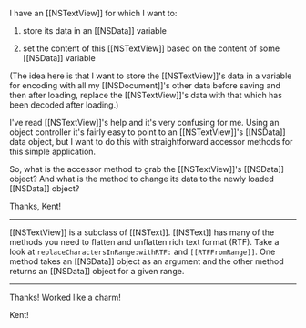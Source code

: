I have an [[NSTextView]] for which I want to:

1)  store its data in an [[NSData]] variable

2) set the content of this [[NSTextView]] based on the content of some [[NSData]] variable

(The idea here is that I want to store the [[NSTextView]]'s data in a variable for encoding with all my [[NSDocument]]'s other data before saving and then after loading, replace the [[NSTextView]]'s data with that which has been decoded after loading.)

I've read [[NSTextView]]'s help and it's very confusing for me.  Using an object controller it's fairly easy to point to an [[NSTextView]]'s [[NSData]] data object, but I want to do this with straightforward accessor methods for this simple application.

So, what is the accessor method to grab the [[NSTextView]]'s [[NSData]] object?  And what is the method to change its data to the newly loaded [[NSData]] object?

Thanks,
Kent!

----

[[NSTextView]] is a subclass of [[NSText]]. [[NSText]] has many of the methods you need to flatten and unflatten rich text format (RTF). Take a look at <code>replaceCharactersInRange:withRTF:</code> and <code>[[RTFFromRange]]</code>. One method takes an [[NSData]] object as an argument and the other method returns an [[NSData]] object for a given range. 

----

Thanks!  Worked like a charm!

Kent!